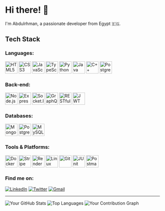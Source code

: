 # Hi there! 👋

I'm Abdulrhman, a passionate developer from Egypt 🇪🇬.

## Tech Stack

### Languages:
<img src="https://simpleicons.org/icons/html5.svg" width="40" height="40" title="HTML5"/> 
<img src="https://simpleicons.org/icons/css3.svg" width="40" height="40" title="CSS3"/> 
<img src="https://simpleicons.org/icons/javascript.svg" width="40" height="40" title="JavaScript"/> 
<img src="https://simpleicons.org/icons/typescript.svg" width="40" height="40" title="TypeScript"/> 
<img src="https://simpleicons.org/icons/python.svg" width="40" height="40" title="Python"/> 
<img src="https://simpleicons.org/icons/java.svg" width="40" height="40" title="Java"/> 
<img src="https://simpleicons.org/icons/cplusplus.svg" width="40" height="40" title="C++"/> 
<img src="https://simpleicons.org/icons/postgresql.svg" width="40" height="40" title="PostgreSQL"/>

### Back-end:
<img src="https://simpleicons.org/icons/nodejs.svg" width="40" height="40" title="Node.js"/> 
<img src="https://simpleicons.org/icons/express.svg" width="40" height="40" title="Express.js"/> 
<img src="https://simpleicons.org/icons/socket-dot-io.svg" width="40" height="40" title="Socket.IO"/> 
<img src="https://simpleicons.org/icons/graphql.svg" width="40" height="40" title="GraphQL"/> 
<img src="https://simpleicons.org/icons/rest-api.svg" width="40" height="40" title="RESTful API"/> 
<img src="https://simpleicons.org/icons/json-web-tokens.svg" width="40" height="40" title="JWT"/>

### Databases:
<img src="https://simpleicons.org/icons/mongodb.svg" width="40" height="40" title="MongoDB"/> 
<img src="https://simpleicons.org/icons/postgresql.svg" width="40" height="40" title="PostgreSQL"/> 
<img src="https://simpleicons.org/icons/mysql.svg" width="40" height="40" title="MySQL"/>

### Tools & Platforms:
<img src="https://simpleicons.org/icons/docker.svg" width="40" height="40" title="Docker"/> 
<img src="https://simpleicons.org/icons/stripe.svg" width="40" height="40" title="Stripe"/> 
<img src="https://simpleicons.org/icons/render.svg" width="40" height="40" title="Render"/> 
<img src="https://simpleicons.org/icons/linux.svg" width="40" height="40" title="Linux"/> 
<img src="https://simpleicons.org/icons/git.svg" width="40" height="40" title="Git"/> 
<img src="https://simpleicons.org/icons/junit.svg" width="40" height="40" title="JUnit"/> 
<img src="https://simpleicons.org/icons/postman.svg" width="40" height="40" title="Postman"/>


### Find me on:
[![LinkedIn](https://img.shields.io/badge/LinkedIn-0077B5?style=plastic&logo=linkedin&logoColor=white)](https://www.linkedin.com/in/shredam/)
[![Twitter](https://img.shields.io/badge/Twitter-1DA1F2?style=plastic&logo=twitter&logoColor=white)](https://x.com/shredam1)
[![Gmail](https://img.shields.io/badge/Gmail-D14836?style=plastic&logo=gmail&logoColor=white)](https://mail.google.com/mail/?view=cm&fs=1&to=abdosheredam@gmail.com)

---

![Your GitHub Stats](https://github-readme-stats.vercel.app/api?username=shredam&show_icons=true&theme=radical)
![Top Languages](https://github-readme-stats.vercel.app/api/top-langs/?username=shredam&layout=compact&theme=radical)
![Your Contribution Graph](https://github-profile-summary-cards.vercel.app/api/cards/profile-details?username=shredam&theme=dracula)

